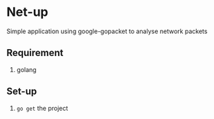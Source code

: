 # Net-up

Simple application using google-gopacket to analyse network packets

## Requirement

1. golang

## Set-up

1. `go get` the project